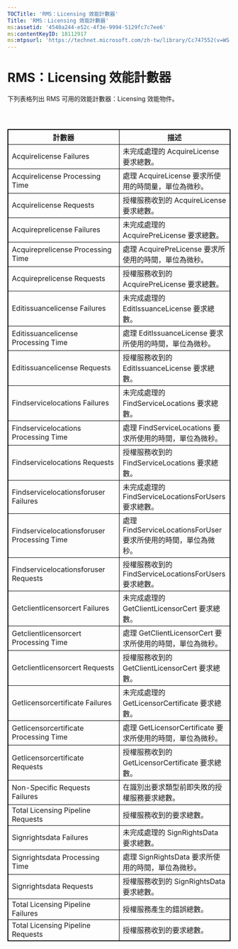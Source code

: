 ```yaml
---
TOCTitle: 'RMS：Licensing 效能計數器'
Title: 'RMS：Licensing 效能計數器'
ms:assetid: '4540a244-e52c-4f3e-9994-5129fc7c7ee6'
ms:contentKeyID: 18112917
ms:mtpsurl: 'https://technet.microsoft.com/zh-tw/library/Cc747552(v=WS.10)'
---
```


RMS：Licensing 效能計數器
=========================

下列表格列出 RMS 可用的效能計數器：Licensing 效能物件。

###  

 
<table style="border:1px solid black;">
<colgroup>
<col width="50%" />
<col width="50%" />
</colgroup>
<thead>
<tr class="header">
<th style="border:1px solid black;" >計數器</th>
<th style="border:1px solid black;" >描述</th>
</tr>
</thead>
<tbody>
<tr class="odd">
<td style="border:1px solid black;">Acquirelicense Failures</td>
<td style="border:1px solid black;">未完成處理的 AcquireLicense 要求總數。</td>
</tr>
<tr class="even">
<td style="border:1px solid black;">Acquirelicense Processing Time</td>
<td style="border:1px solid black;">處理 AcquireLicense 要求所使用的時間量，單位為微秒。</td>
</tr>
<tr class="odd">
<td style="border:1px solid black;">Acquirelicense Requests</td>
<td style="border:1px solid black;">授權服務收到的 AcquireLicense 要求總數。</td>
</tr>
<tr class="even">
<td style="border:1px solid black;">Acquireprelicense Failures</td>
<td style="border:1px solid black;">未完成處理的 AcquirePreLicense 要求總數。</td>
</tr>
<tr class="odd">
<td style="border:1px solid black;">Acquireprelicense Processing Time</td>
<td style="border:1px solid black;">處理 AcquirePreLicense 要求所使用的時間，單位為微秒。</td>
</tr>
<tr class="even">
<td style="border:1px solid black;">Acquireprelicense Requests</td>
<td style="border:1px solid black;">授權服務收到的 AcquirePreLicense 要求總數。</td>
</tr>
<tr class="odd">
<td style="border:1px solid black;">Editissuancelicense Failures</td>
<td style="border:1px solid black;">未完成處理的 EditIssuanceLicense 要求總數。</td>
</tr>
<tr class="even">
<td style="border:1px solid black;">Editissuancelicense Processing Time</td>
<td style="border:1px solid black;">處理 EditIssuanceLicense 要求所使用的時間，單位為微秒。</td>
</tr>
<tr class="odd">
<td style="border:1px solid black;">Editissuancelicense Requests</td>
<td style="border:1px solid black;">授權服務收到的 EditIssuanceLicense 要求總數。</td>
</tr>
<tr class="even">
<td style="border:1px solid black;">Findservicelocations Failures</td>
<td style="border:1px solid black;">未完成處理的 FindServiceLocations 要求總數。</td>
</tr>
<tr class="odd">
<td style="border:1px solid black;">Findservicelocations Processing Time</td>
<td style="border:1px solid black;">處理 FindServiceLocations 要求所使用的時間，單位為微秒。</td>
</tr>
<tr class="even">
<td style="border:1px solid black;">Findservicelocations Requests</td>
<td style="border:1px solid black;">授權服務收到的 FindServiceLocations 要求總數。</td>
</tr>
<tr class="odd">
<td style="border:1px solid black;">Findservicelocationsforuser Failures</td>
<td style="border:1px solid black;">未完成處理的 FindServiceLocationsForUsers 要求總數。</td>
</tr>
<tr class="even">
<td style="border:1px solid black;">Findservicelocationsforuser Processing Time</td>
<td style="border:1px solid black;">處理 FindServiceLocationsForUser 要求所使用的時間，單位為微秒。</td>
</tr>
<tr class="odd">
<td style="border:1px solid black;">Findservicelocationsforuser Requests</td>
<td style="border:1px solid black;">授權服務收到的FindServiceLocationsForUsers 要求總數。</td>
</tr>
<tr class="even">
<td style="border:1px solid black;">Getclientlicensorcert Failures</td>
<td style="border:1px solid black;">未完成處理的 GetClientLicensorCert 要求總數。</td>
</tr>
<tr class="odd">
<td style="border:1px solid black;">Getclientlicensorcert Processing Time</td>
<td style="border:1px solid black;">處理 GetClientLicensorCert 要求所使用的時間，單位為微秒。</td>
</tr>
<tr class="even">
<td style="border:1px solid black;">Getclientlicensorcert Requests</td>
<td style="border:1px solid black;">授權服務收到的 GetClientLicensorCert 要求總數。</td>
</tr>
<tr class="odd">
<td style="border:1px solid black;">Getlicensorcertificate Failures</td>
<td style="border:1px solid black;">未完成處理的 GetLicensorCertificate 要求總數。</td>
</tr>
<tr class="even">
<td style="border:1px solid black;">Getlicensorcertificate Processing Time</td>
<td style="border:1px solid black;">處理 GetLicensorCertificate 要求所使用的時間，單位為微秒。</td>
</tr>
<tr class="odd">
<td style="border:1px solid black;">Getlicensorcertificate Requests</td>
<td style="border:1px solid black;">授權服務收到的 GetLicensorCertificate 要求總數。</td>
</tr>
<tr class="even">
<td style="border:1px solid black;">Non-Specific Requests Failures</td>
<td style="border:1px solid black;">在識別出要求類型前即失敗的授權服務要求總數。</td>
</tr>
<tr class="odd">
<td style="border:1px solid black;">Total Licensing Pipeline Requests</td>
<td style="border:1px solid black;">授權服務收到的要求總數。</td>
</tr>
<tr class="even">
<td style="border:1px solid black;">Signrightsdata Failures</td>
<td style="border:1px solid black;">未完成處理的 SignRightsData 要求總數。</td>
</tr>
<tr class="odd">
<td style="border:1px solid black;">Signrightsdata Processing Time</td>
<td style="border:1px solid black;">處理 SignRightsData 要求所使用的時間，單位為微秒。</td>
</tr>
<tr class="even">
<td style="border:1px solid black;">Signrightsdata Requests</td>
<td style="border:1px solid black;">授權服務收到的 SignRightsData 要求總數。</td>
</tr>
<tr class="odd">
<td style="border:1px solid black;">Total Licensing Pipeline Failures</td>
<td style="border:1px solid black;">授權服務產生的錯誤總數。</td>
</tr>
<tr class="even">
<td style="border:1px solid black;">Total Licensing Pipeline Requests</td>
<td style="border:1px solid black;">授權服務收到的要求總數。</td>
</tr>
</tbody>
</table>
